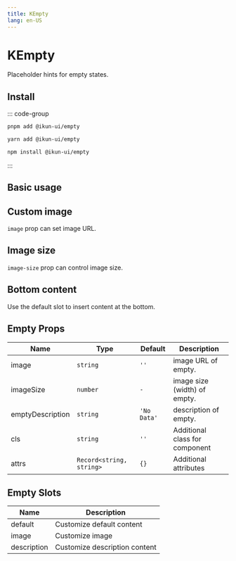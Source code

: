 ```yaml
---
title: KEmpty
lang: en-US
---
```


# KEmpty

Placeholder hints for empty states.

## Install

::: code-group

```bash [pnpm]
pnpm add @ikun-ui/empty
```

```bash [yarn]
yarn add @ikun-ui/empty
```

```bash [npm]
npm install @ikun-ui/empty
```

:::

## Basic usage

<demo src="empty/basic.svelte"  github='Empty'></demo>

## Custom image

`image` prop can set image URL.

<demo src="empty/image.svelte"  github='Empty'></demo>

## Image size

`image-size` prop can control image size.

<demo src="empty/size.svelte"  github='Empty'></demo>

## Bottom content

Use the default slot to insert content at the bottom.

<demo src="empty/bottom.svelte"  github='Empty'></demo>

## Empty Props

| Name             | Type                     | Default     | Description                    |
| ---------------- | ------------------------ | ----------- | ------------------------------ |
| image            | `string`                 | `''`        | image URL of empty.            |
| imageSize        | `number`                 | `-`         | image size (width) of empty.   |
| emptyDescription | `string`                 | `'No Data'` | description of empty.          |
| cls              | `string`                 | `''`        | Additional class for component |
| attrs            | `Record<string, string>` | `{}`        | Additional attributes          |

## Empty Slots

| Name        | Description                   |
| ----------- | ----------------------------- |
| default     | Customize default content     |
| image       | Customize image               |
| description | Customize description content |

